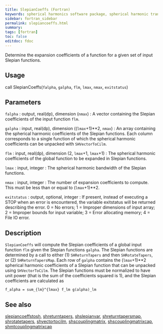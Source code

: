 ```yaml
---
title: SlepianCoeffs (Fortran)
keywords: spherical harmonics software package, spherical harmonic transform, legendre functions, multitaper spectral analysis, fortran, Python, gravity, magnetic field
sidebar: fortran_sidebar
permalink: slepiancoeffs.html
summary:
tags: [fortran]
toc: false
editdoc: fdoc
---
```


Determine the expansion coefficients of a function for a given set of input Slepian functions.

## Usage

call SlepianCoeffs(`falpha`, `galpha`, `flm`, `lmax`, `nmax`, `exitstatus`)

## Parameters

`falpha` : output, real(dp), dimension (`nmax`)
:   A vector containing the Slepian coefficients of the input function `flm`.

`galpha` : input, real(dp), dimension ((`lmax`+1)**2, `nmax`)
:   An array containing the spherical harmonic coefficients of the Slepian functions. Each column corresponds to a single function of which the spherical harmonic coefficients can be unpacked with `SHVectorToCilm`.

`flm` : input, real(dp), dimension (2, `lmax`+1, `lmax`+1)
:   The spherical harmonic coefficients of the global function to be expanded in Slepian functions.

`lmax` : input, integer
:   The spherical harmonic bandwidth of the Slepian functions.

`nmax` : input, integer
:   The number of expansion coefficients to compute. This must be less than or equal to (`lmax`+1)\*\*2.

`exitstatus` : output, optional, integer
:   If present, instead of executing a STOP when an error is encountered, the variable exitstatus will be returned describing the error. 0 = No errors; 1 = Improper dimensions of input array; 2 = Improper bounds for input variable; 3 = Error allocating memory; 4 = File IO error.

## Description

`SlepianCoeffs` will compute the Slepian coefficients of a global input function `flm` given the Slepian functions `galpha`. The Slepian functions are determined by a call to either (1) `SHReturnTapers` and then `SHRotateTapers`, or (2) `SHReturnTapersMap`. Each row of `galpha` contains the (`lmax`+1)**2 spherical harmonic coefficients of a Slepian function that can be unpacked using `SHVectorToCilm`. The Slepian functions must be normalized to have unit power (that is the sum of the coefficients squared is 1), and the Slepian coefficients are calculated as

`f_alpha = sum_{lm}^{lmax} f_lm g(alpha)_lm`  

## See also

[slepiancoeffstosh](slepiancoeffstosh.html), [shreturntapers](shreturntapers.html), [shslepianvar](shslepianvar.html), [shreturntapersmap](shreturntapersmap.html), [shrotatetapers](shrotatetapers.html), [shvectortocilm](shvectortocilm.html), [shscouplingmatrix](shscouplingmatrix.html), [shscouplingmatrixcap](shscouplingmatrixcap.html), [shmtcouplingmatrixcap](shmtcouplingmatrixcap.html)
